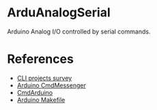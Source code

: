 # ArduAnalogSerial
Arduino Analog I/O controlled by serial commands.
# References
  - [CLI projects survey](http://www.dalescott.net/an-embedded-command-line-interface/)
  - [Arduino CmdMessenger](https://github.com/thijse/Arduino-CmdMessenger)
  - [CmdArduino](https://github.com/fakufaku/CmdArduino)
  - [Arduino Makefile](https://github.com/sudar/Arduino-Makefile)
